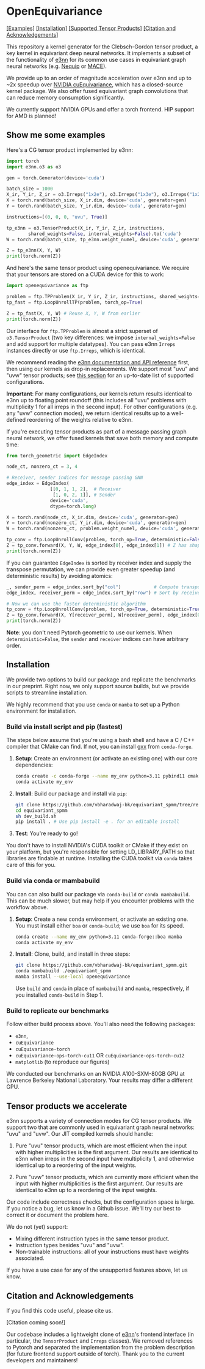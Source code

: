 # OpenEquivariance

[[Examples]](#show-me-some-examples) [[Installation]](#installation)
[[Supported Tensor Products]](#tensor-products-we-accelerate)
[[Citation and Acknowledgements]](#citation-and-acknowledgements)

This repository a kernel generator for the Clebsch-Gordon tensor product, 
a key kernel in equivariant deep neural networks. It implements
a subset of the functionality of [e3nn](https://e3nn.org/)
for its common use cases in equivariant graph neural networks
(e.g. [Nequip](https://github.com/mir-group/nequip) or
[MACE](https://github.com/ACEsuit/mace)). 

We provide up to an order of magnitude acceleration over e3nn
and up to ~2x speedup over 
[NVIDIA cuEquivariance](https://github.com/NVIDIA/cuEquivariance),
which has a closed-source kernel package. We also offer fused
equivariant graph convolutions that can reduce memory consumption 
significantly. 

We currently support NVIDIA GPUs and offer a torch frontend.
HIP support for AMD is planned! 

## Show me some examples
Here's a CG tensor product implemented by e3nn: 

```python
import torch
import e3nn.o3 as o3

gen = torch.Generator(device='cuda')

batch_size = 1000
X_ir, Y_ir, Z_ir = o3.Irreps("1x2e"), o3.Irreps("1x3e"), o3.Irreps("1x2e") 
X = torch.rand(batch_size, X_ir.dim, device='cuda', generator=gen)
Y = torch.rand(batch_size, Y_ir.dim, device='cuda', generator=gen)

instructions=[(0, 0, 0, "uvu", True)]

tp_e3nn = o3.TensorProduct(X_ir, Y_ir, Z_ir, instructions,
        shared_weights=False, internal_weights=False).to('cuda')
W = torch.rand(batch_size, tp_e3nn.weight_numel, device='cuda', generator=gen)

Z = tp_e3nn(X, Y, W)
print(torch.norm(Z))
```

And here's the same tensor product using openequivariance. We require that your
tensors are stored on a CUDA device for this to work: 

```python
import openequivariance as ftp

problem = ftp.TPProblem(X_ir, Y_ir, Z_ir, instructions, shared_weights=False, internal_weights=False)
tp_fast = ftp.LoopUnrollTP(problem, torch_op=True)

Z = tp_fast(X, Y, W) # Reuse X, Y, W from earlier
print(torch.norm(Z))
```

Our interface for `ftp.TPProblem` is almost a strict superset of 
`o3.TensorProduct` (two key differences: we 
impose `internal_weights=False` and add support for multiple datatypes). 
You can pass e3nn `Irreps` instances directly or 
use `ftp.Irreps`, which is identical. 

We recommend reading the [e3nn documentation and API reference](https://docs.e3nn.org/en/latest/) first, then using our kernels 
as drop-in replacements. We support most "uvu" and "uvw" tensor products; 
see [this section](#tensor-products-we-accelerate) for an up-to-date list of supported configurations. 

**Important**: For many configurations, our kernels return results identical to
e3nn up to floating point roundoff (this includes all "uvu" problems with
multiplicity 1 for all irreps in the second input). For other configurations 
(e.g. any "uvw" connection modes), we return identical 
results up to a well-defined reordering of the weights relative to e3nn. 

If you're executing tensor products as part of a message passing graph
neural network, we offer fused kernels that save both memory and compute time: 

```python
from torch_geometric import EdgeIndex

node_ct, nonzero_ct = 3, 4

# Receiver, sender indices for message passing GNN
edge_index = EdgeIndex(
                [[0, 1, 1, 2],  # Receiver 
                 [1, 0, 2, 1]], # Sender 
                device='cuda',
                dtype=torch.long)

X = torch.rand(node_ct, X_ir.dim, device='cuda', generator=gen)
Y = torch.rand(nonzero_ct, Y_ir.dim, device='cuda', generator=gen)
W = torch.rand(nonzero_ct, problem.weight_numel, device='cuda', generator=gen)

tp_conv = ftp.LoopUnrollConv(problem, torch_op=True, deterministic=False) # Reuse problem from earlier
Z = tp_conv.forward(X, Y, W, edge_index[0], edge_index[1]) # Z has shape [node_ct, z_ir.dim]
print(torch.norm(Z))
```

If you can guarantee `EdgeIndex` is sorted by receiver index and supply the transpose
permutation, we can provide even greater speedup (and deterministic results) 
by avoiding atomics: 

```python
_, sender_perm = edge_index.sort_by("col")            # Compute transpose perm 
edge_index, receiver_perm = edge_index.sort_by("row") # Sort by receiver index

# Now we can use the faster deterministic algorithm
tp_conv = ftp.LoopUnrollConv(problem, torch_op=True, deterministic=True) 
Z = tp_conv.forward(X, Y[receiver_perm], W[receiver_perm], edge_index[0], edge_index[1], sender_perm) 
print(torch.norm(Z))
```
**Note**: you don't need Pytorch geometric to use our kernels. When
`deterministic=False`, the `sender` and `receiver` indices can have
arbitrary order. 

## Installation 
We provide two options to build our package and replicate
the benchmarks in our preprint. Right now, we only support
source builds, but we provide scripts to streamline installation.

We highly recommend that you use
`conda` or `mamba` to set up a Python environment for installation.

### Build via install script and pip (fastest) 
The steps below assume that you're using a bash shell and have a C / C++ 
compiler that CMake can find. If not, you can install [gxx](https://anaconda.org/conda-forge/gxx/) from `conda-forge`. 

1. **Setup**: Create an environment (or activate an existing one) with 
  our core dependencies: 
    ```bash
    conda create -c conda-forge --name my_env python=3.11 pybind11 cmake nvidia::cuda-toolkit
    conda activate my_env 
    ``` 

2. **Install**: Build our package and install via `pip`: 
    ```bash
    git clone https://github.com/vbharadwaj-bk/equivariant_spmm/tree/release 
    cd equivariant_spmm
    sh dev_build.sh 
    pip install . # Use pip install -e . for an editable install 
    ``` 

3. **Test**: You're ready to go!

You don't have to install NVIDIA's CUDA toolkit or CMake if they exist on your
platform, but you're responsible for setting LD_LIBRARY_PATH so that libraries
are findable at runtime. Installing the CUDA toolkit via `conda` takes care of this for
you. 

### Build via conda or mambabuild
You can can also build our package via `conda-build` or
`conda mambabuild`. This can be much slower, but may help if you
encounter problems with the workflow above.

1. **Setup**: Create a new conda environment, or activate an existing one.
    You must install either `boa` or `conda-build`; we 
    use `boa` for its speed. 
    ```bash
    conda create --name my_env python=3.11 conda-forge::boa mamba
    conda activate my_env 
    ``` 

2. **Install**: Clone, build, and install in three steps:
    ```bash
    git clone https://github.com/vbharadwaj-bk/equivariant_spmm.git
    conda mambabuild ./equivariant_spmm 
    mamba install --use-local openequivariance 
    ```

    Use `build` and `conda` in place of `mambabuild` and `mamba`, 
    respectively, if you installed `conda-build` in Step 1.

### Build to replicate our benchmarks 
Follow either build process above. You'll also need the following packages: 
- `e3nn`, 
- `cuEquivariance`
- `cuEquivariance-torch` 
- `cuEquivariance-ops-torch-cu11` OR `cuEquivariance-ops-torch-cu12` 
- `matplotlib` (to reproduce our figures) 

We conducted our benchmarks on an NVIDIA A100-SXM-80GB GPU at
Lawrence Berkeley National Laboratory. Your results may differ 
a different GPU.

## Tensor products we accelerate 
e3nn supports a variety of connection modes for CG tensor products. We support 
two that are commonly used in equivariant graph neural networks:
"uvu" and "uvw". Our JIT compiled kernels should handle:

1. Pure "uvu" tensor products, which are most efficient when the input with higher
multiplicities is the first argument. Our results are identical to e3nn when irreps in
the second input have multiplicity 1, and otherwise identical up to a reordering
of the input weights.

2. Pure "uvw" tensor products, which are currently more efficient when the input with
higher multiplicities is the first argument. Our results are identical to e3nn up to a reordering
of the input weights. 

Our code include correctness checks, but the configuration space is large. If you notice
a bug, let us know in a Github issue. We'll try our best to correct it or document the problem here.

We do not (yet) support:

- Mixing different instruction types in the same tensor product. 
- Instruction types besides "uvu" and "uvw".
- Non-trainable instructions: all of your instructions must have weights associated. 

If you have a use case for any of the unsupported features above, let us know.

## Citation and Acknowledgements
If you find this code useful, please cite us.

[Citation coming soon!]

Our codebase includes a lightweight clone of 
[e3nn](https://e3nn.org/)'s frontend interface (in particular, the 
`TensorProduct` and `Irreps` classes). We removed references to Pytorch
and separated the implementation from the problem description (for future
frontend support outside of torch). Thank you to the current
developers and maintainers! 